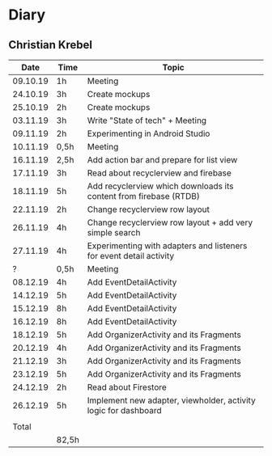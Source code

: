 # Diary

## Christian Krebel

| Date     | Time  | Topic                                                        |
| -------- | ----- | ------------------------------------------------------------ |
| 09.10.19 | 1h    | Meeting                                                      |
| 24.10.19 | 3h    | Create mockups                                               |
| 25.10.19 | 2h    | Create mockups                                               |
| 03.11.19 | 3h    | Write "State of tech" + Meeting                              |
| 09.11.19 | 2h    | Experimenting in Android Studio                              |
| 10.11.19 | 0,5h  | Meeting                                                      |
| 16.11.19 | 2,5h  | Add action bar and prepare for list view                     |
| 17.11.19 | 3h    | Read about recyclerview and firebase                         |
| 18.11.19 | 5h    | Add recyclerview which downloads its content from firebase (RTDB) |
| 22.11.19 | 2h    | Change recyclerview row layout                               |
| 26.11.19 | 4h    | Change recyclerview row layout + add very simple search      |
| 27.11.19 | 4h    | Experimenting with adapters and listeners for event detail activity |
| ?        | 0,5h  | Meeting                                                      |
| 08.12.19 | 4h    | Add EventDetailActivity                                      |
| 14.12.19 | 5h    | Add EventDetailActivity                                      |
| 15.12.19 | 8h    | Add EventDetailActivity                                      |
| 16.12.19 | 8h    | Add EventDetailActivity                                      |
| 18.12.19 | 5h    | Add OrganizerActivity and its Fragments                      |
| 20.12.19 | 4h    | Add OrganizerActivity and its Fragments                      |
| 21.12.19 | 3h    | Add OrganizerActivity and its Fragments                      |
| 23.12.19 | 5h    | Add OrganizerActivity and its Fragments                      |
| 24.12.19 | 2h    | Read about Firestore                                         |
| 26.12.19 | 5h    | Implement new adapter, viewholder, activity logic for dashboard |
|          |       |                                                              |
| Total    |       |                                                              |
|          | 82,5h |                                                              |